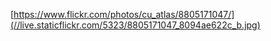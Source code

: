 [https://www.flickr.com/photos/cu_atlas/8805171047/](//live.staticflickr.com/5323/8805171047_8094ae622c_b.jpg)